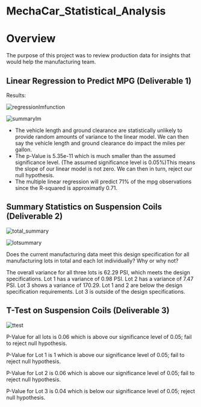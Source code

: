 # MechaCar_Statistical_Analysis

# Overview
The purpose of this project was to review production data for insights that would help the manufacturing team.

## Linear Regression to Predict MPG (Deliverable 1)

Results:

![regressionlmfunction](https://user-images.githubusercontent.com/88061345/141659521-45040637-421b-4f3f-bba7-b4e160ef2000.PNG)




![summarylm](https://user-images.githubusercontent.com/88061345/141659534-008772ae-7c15-43bc-8710-07d820ffb19b.PNG)


- The vehicle length and ground clearance are statistically unlikely to provide random amounts of variance to the linear model. We can then say the vehicle length and ground clearance do impact the miles per gallon. 
- The p-Value is 5.35e-11 which is much smaller than the assumed significance level. (The assumed significance level is 0.05%)This means the slope of our linear model is not zero. We can then in turn, reject our null hypothesis.
- The multiple linear regression will predict 71% of the mpg observations since the R-squared is approximatly 0.71.


## Summary Statistics on Suspension Coils (Deliverable 2)

![total_summary](https://user-images.githubusercontent.com/88061345/141660022-7907b735-d68e-438b-bcff-9916c7db2a4e.PNG)

![lotsummary](https://user-images.githubusercontent.com/88061345/141660031-cb5947d9-2ed1-492a-86db-a0704f04c6ef.PNG)

 Does the current manufacturing data meet this design specification for all manufacturing lots in total and each lot individually? Why or why not?
 
 The overall variance for all three lots is 62.29 PSI, which meets the design specifications. Lot 1 has a variance of 0.98 PSI. Lot 2 has a variance of 7.47 PSI. Lot 3 shows a variance of 170.29. Lot 1 and 2 are below the design specification requirements. Lot 3 is outside of the design specifications.
 
 
 
 ## T-Test on Suspension Coils (Deliverable 3)
 
 ![ttest](https://user-images.githubusercontent.com/88061345/141660378-46e284bb-3a87-4017-ba54-194d2dee0c8f.PNG)

 P-Value for all lots is 0.06 which is above our significance level of 0.05; fail to reject null hypothesis.
 
 P-Value for Lot 1 is 1 which is above our significance level of 0.05; fail to reject null hypothesis.
 
 P-Value for Lot 2 is 0.06 which is above our significance level of 0.05; fail to reject null hypothesis.
 
 P-Value for Lot 3 is 0.04 which is below our significance level of 0.05; reject null hypothesis.
 
